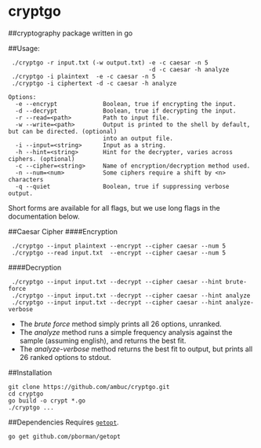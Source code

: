 # cryptgo
##cryptography package written in go


##Usage:

```
 ./cryptgo -r input.txt (-w output.txt) -e -c caesar -n 5
                                        -d -c caesar -h analyze
 ./cryptgo -i plaintext  -e -c caesar -n 5
 ./cryptgo -i ciphertext -d -c caesar -h analyze

Options:
  -e --encrypt             Boolean, true if encrypting the input.
  -d --decrypt             Boolean, true if decrypting the input.
  -r --read=<path>         Path to input file.
  -w --write=<path>        Output is printed to the shell by default, but can be directed. (optional)
                           into an output file.
  -i --input=<string>      Input as a string.
  -h --hint=<string>       Hint for the decrypter, varies across ciphers. (optional)
  -c --cipher=<string>     Name of encryption/decryption method used.
  -n --num=<num>           Some ciphers require a shift by <n> characters
  -q --quiet               Boolean, true if suppressing verbose output.
```
Short forms are available for all flags, but we use long flags in the documentation below.

##Caesar Cipher
####Encryption
```
 ./cryptgo --input plaintext --encrypt --cipher caesar --num 5
 ./cryptgo --read input.txt  --encrypt --cipher caesar --num 5
```
####Decryption
```
 ./cryptgo --input input.txt --decrypt --cipher caesar --hint brute-force
 ./cryptgo --input input.txt --decrypt --cipher caesar --hint analyze
 ./cryptgo --input input.txt --decrypt --cipher caesar --hint analyze-verbose
```
 - The _brute force_ method simply prints all 26 options, unranked.
 - The _analyze_ method runs a simple frequency analysis against the sample (assuming english), and returns the best fit. 
 - The _analyze-verbose_ method returns the best fit to output, but prints all 26 ranked options to stdout.

##Installation
```
git clone https://github.com/ambuc/cryptgo.git
cd cryptgo
go build -o crypt *.go
./cryptgo ...
```

##Dependencies
Requires [`getopt`](https://godoc.org/github.com/pborman/getopt).
```
go get github.com/pborman/getopt
```

